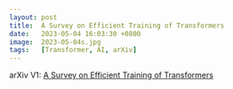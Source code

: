 ```yaml
---
layout: post
title:  A Survey on Efficient Training of Transformers
date:   2023-05-04 16:03:30 +0800
image:  2023-05-04s.jpg
tags:   [Transformer, AI, arXiv]
---
```


arXiv V1: [A Survey on Efficient Training of Transformers](https://arxiv.org/pdf/2302.01107.pdf)